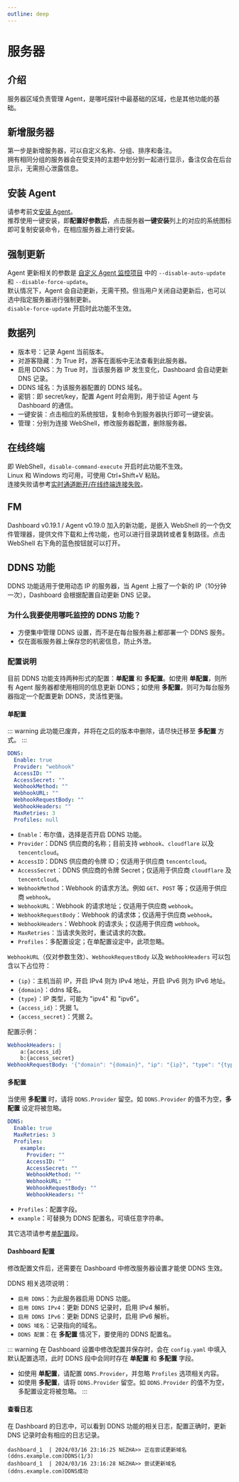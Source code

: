```yaml
---
outline: deep
---
```


# 服务器

## 介绍

服务器区域负责管理 Agent，是哪吒探针中最基础的区域，也是其他功能的基础。

## 新增服务器

第一步是新增服务器，可以自定义名称、分组、排序和备注。  
拥有相同分组的服务器会在受支持的主题中划分到一起进行显示，备注仅会在后台显示，无需担心泄露信息。

## 安装 Agent

请参考前文[安装 Agent](/guide/agent.html)。  
推荐使用一键安装，即**配置好参数后**，点击服务器**一键安装**列上的对应的系统图标即可复制安装命令，在相应服务器上进行安装。

## 强制更新

Agent 更新相关的参数是 [自定义 Agent 监控项目](/guide/q7.html) 中的 `--disable-auto-update` 和 `--disable-force-update`。  
默认情况下，Agent 会自动更新，无需干预。但当用户关闭自动更新后，也可以选中指定服务器进行强制更新。  
`disable-force-update` 开启时此功能不生效。

## 数据列

* 版本号：记录 Agent 当前版本。
* 对游客隐藏：为 True 时，游客在面板中无法查看到此服务器。
* 启用 DDNS：为 True 时，当该服务器 IP 发生变化，Dashboard 会自动更新 DNS 记录。
* DDNS 域名：为该服务器配置的 DDNS 域名。
* 密钥：即 secret/key，配置 Agent 时会用到，用于验证 Agent 与 Dashboard 的通信。
* 一键安装：点击相应的系统按钮，复制命令到服务器执行即可一键安装。
* 管理：分别为连接 WebShell，修改服务器配置，删除服务器。

## 在线终端

即 WebShell，`disable-command-execute` 开启时此功能不生效。  
Linux 和 Windows 均可用，可使用 Ctrl+Shift+V 粘贴。  
连接失败请参考[实时通道断开/在线终端连接失败](/guide/q4.html)。

## FM

Dashboard v0.19.1 / Agent v0.19.0 加入的新功能，是嵌入 WebShell 的一个伪文件管理器，提供文件下载和上传功能，也可以进行目录跳转或者复制路径。点击 WebShell 右下角的蓝色按钮就可以打开。

## DDNS 功能

DDNS 功能适用于使用动态 IP 的服务器，当 Agent 上报了一个新的 IP（10分钟一次），Dashboard 会根据配置自动更新 DNS 记录。

### 为什么我要使用哪吒监控的 DDNS 功能？

- 方便集中管理 DDNS 设置，而不是在每台服务器上都部署一个 DDNS 服务。
- 仅在面板服务器上保存您的机密信息，防止外泄。

### 配置说明

目前 DDNS 功能支持两种形式的配置：**单配置** 和 **多配置**。如使用 **单配置**，则所有 Agent 服务器都使用相同的信息更新 DDNS；如使用 **多配置**，则可为每台服务器指定一个配置更新 DDNS，灵活性更强。

#### 单配置
::: warning
此功能已废弃，并将在之后的版本中删除，请尽快迁移至 **多配置** 方式。
:::

```yaml
DDNS:
  Enable: true
  Provider: "webhook"
  AccessID: ""
  AccessSecret: ""
  WebhookMethod: ""
  WebhookURL: ""
  WebhookRequestBody: ""
  WebhookHeaders: ""
  MaxRetries: 3
  Profiles: null
```

- `Enable`：布尔值，选择是否开启 DDNS 功能。
- `Provider`：DDNS 供应商的名称；目前支持 `webhook`、`cloudflare` 以及 `tencentcloud`。
- `AccessID`：DDNS 供应商的令牌 ID；仅适用于供应商 `tencentcloud`。
- `AccessSecret`：DDNS 供应商的令牌 Secret；仅适用于供应商 `cloudflare` 及 `tencentcloud`。
- `WebhookMethod`：Webhook 的请求方法。例如 `GET`、`POST` 等；仅适用于供应商 `webhook`。
- `WebhookURL`：Webhook 的请求地址；仅适用于供应商 `webhook`。
- `WebhookRequestBody`：Webhook 的请求体；仅适用于供应商 `webhook`。
- `WebhookHeaders`：Webhook 的请求头；仅适用于供应商 `webhook`。
- `MaxRetries`：当请求失败时，重试请求的次数。
- `Profiles`：多配置设定；在单配置设定中，此项忽略。

`WebhookURL`（仅对参数生效）、`WebhookRequestBody` 以及 `WebhookHeaders` 可以包含以下占位符：

- `{ip}`：主机当前 IP，开启 IPv4 则为 IPv4 地址，开启 IPv6 则为 IPv6 地址。
- `{domain}`：ddns 域名。
- `{type}`：IP 类型，可能为 "ipv4" 和 "ipv6"。
- `{access_id}`：凭据 1。
- `{access_secret}`：凭据 2。

配置示例：

```yaml
WebhookHeaders: |
    a:{access_id}
    b:{access_secret}
WebhookRequestBody: '{"domain": "{domain}", "ip": "{ip}", "type": "{type}"}'
```

#### 多配置

当使用 **多配置** 时，请将 `DDNS.Provider` 留空。如 `DDNS.Provider` 的值不为空，**多配置** 设定将被忽略。

```yaml
DDNS:
  Enable: true
  MaxRetries: 3
  Profiles:
    example:
      Provider: ""
      AccessID: ""
      AccessSecret: ""
      WebhookMethod: ""
      WebhookURL: ""
      WebhookRequestBody: ""
      WebhookHeaders: ""
```

- `Profiles`：配置字段。
- `example`：可替换为 DDNS 配置名，可填任意字符串。

其它选项请参考[单配置](#单配置)段。

#### Dashboard 配置

修改配置文件后，还需要在 Dashboard 中修改服务器设置才能使 DDNS 生效。

DDNS 相关选项说明：

- `启用 DDNS`：为此服务器启用 DDNS 功能。
- `启用 DDNS IPv4`：更新 DDNS 记录时，启用 IPv4 解析。
- `启用 DDNS IPv6`：更新 DDNS 记录时，启用 IPv6 解析。
- `DDNS 域名`：记录指向的域名。
- `DDNS 配置`：在 **多配置** 情况下，要使用的 DDNS 配置名。

::: warning
在 Dashboard 设置中修改配置并保存时，会在 `config.yaml` 中填入默认配置选项，此时 DDNS 段中会同时存在 **单配置** 和 **多配置** 字段。

- 如使用 **单配置**，请配置 `DDNS.Provider`，并忽略 `Profiles` 选项相关内容。
- 如使用 **多配置**，请将 `DDNS.Provider` 留空。如 `DDNS.Provider` 的值不为空，多配置设定将被忽略。
:::

#### 查看日志

在 Dashboard 的日志中，可以看到 DDNS 功能的相关日志，配置正确时，更新 DNS 记录时会有相应的日志记录。

```shell
dashboard_1  | 2024/03/16 23:16:25 NEZHA>> 正在尝试更新域名(ddns.example.com)DDNS(1/3)
dashboard_1  | 2024/03/16 23:16:28 NEZHA>> 尝试更新域名(ddns.example.com)DDNS成功
```